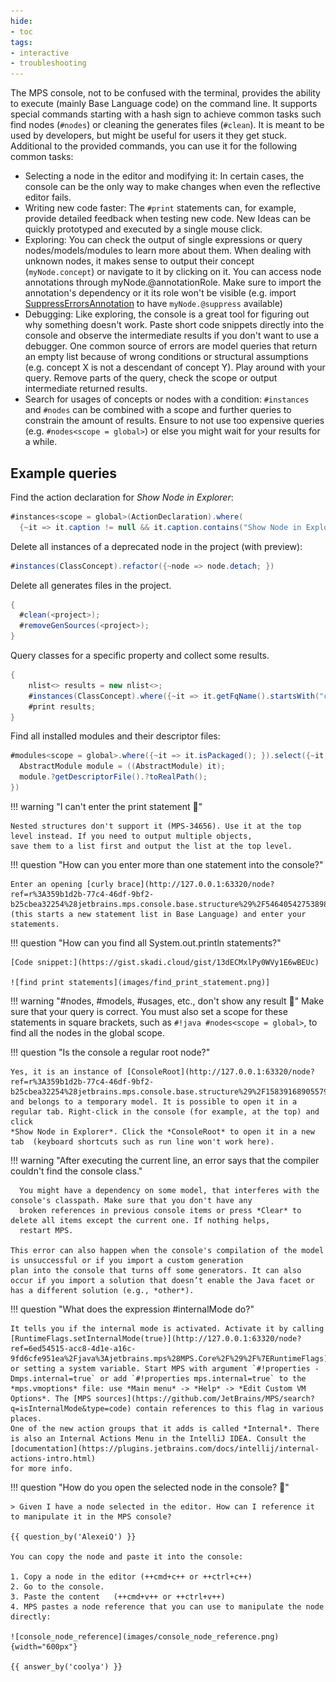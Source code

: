 ```yaml
---
hide:
- toc
tags:
- interactive
- troubleshooting
---
```


The MPS console, not to be confused with the terminal, provides the ability to execute (mainly Base Language code) on the command
line. It supports special commands starting with a hash sign to achieve common tasks such find nodes (`#nodes`) or cleaning the
generates files (`#clean`). It is meant to be used by developers, but might be useful for users it they get stuck.
Additional to the provided commands, you can use it for the following common tasks:

- Selecting a node in the editor and modifying it: In certain cases, the console can be the only way to make changes when even
  the reflective editor fails.
- Writing new code faster: The `#print` statements can, for example, provide detailed feedback when testing new code. New Ideas
  can be quickly prototyped and executed by a single mouse click.
- Exploring: You can check the output of single expressions or query nodes/models/modules to learn more about them. When dealing with
  unknown nodes, it makes sense to output their concept (`myNode.concept`) or navigate to it by clicking on it. You can access node annotations
  through myNode.@annotationRole. Make sure to import the annotation's dependency or it its role won't be visible
  (e.g. import [SuppressErrorsAnnotation](http://127.0.0.1:63320/node?ref=r%3A00000000-0000-4000-0000-011c89590288%28jetbrains.mps.lang.core.structure%29%2F4222318806802425298) to have `myNode.@suppress` available)
- Debugging: Like exploring, the console is a great tool for figuring out why something doesn't work. Paste short code snippets 
  directly into the console and observe the intermediate results if you don't want to use a debugger. One common source of errors
  are model queries that return an empty list because of wrong conditions or structural assumptions (e.g. concept X is not a descendant of concept Y).
  Play around with your query. Remove parts of the query, check the scope or output intermediate returned results.
- Search for usages of concepts or nodes with a condition: `#instances` and `#nodes` can be combined with a scope and further
  queries to constrain the amount of results. Ensure to not use too expensive queries (e.g. `#nodes<scope = global>`) or else 
  you might wait for your results for a while.

## Example queries

Find the action declaration for *Show Node in Explorer*: 

```java
#instances<scope = global>(ActionDeclaration).where(
  {~it => it.caption != null && it.caption.contains("Show Node in Explorer"); })
```

Delete all instances of a deprecated node in the project (with preview):

```java
#instances(ClassConcept).refactor({~node => node.detach; })
```

Delete all generates files in the project.

```java
{ 
  #clean(<project>); 
  #removeGenSources(<project>); 
}
```

Query classes for a specific property and collect some results.

```java
{
    nlist<> results = new nlist<>; 
    #instances(ClassConcept).where({~it => it.getFqName().startsWith("com.mbeddr") && it.constructors().isNotEmpty; }).forEach({~it => results.addAll(it.fields()); });
    #print results;
}
```

Find all installed modules and their descriptor files:

```java
#modules<scope = global>.where({~it => it.isPackaged(); }).select({~it => 
  AbstractModule module = ((AbstractModule) it); 
  module.?getDescriptorFile().?toRealPath(); 
})
```

!!! warning "I can't enter the print statement :beginner:"

    Nested structures don't support it (MPS-34656). Use it at the top level instead. If you need to output multiple objects,
    save them to a list first and output the list at the top level.

!!! question "How can you enter more than one statement into the console?"

    Enter an opening [curly brace](http://127.0.0.1:63320/node?ref=r%3A359b1d2b-77c4-46df-9bf2-b25cbea32254%28jetbrains.mps.console.base.structure%29%2F5464054275389846505) (this starts a new statement list in Base Language) and enter your statements.

!!! question "How can you find all System.out.println statements?"

    [Code snippet:](https://gist.skadi.cloud/gist/13dECMxlPy0WVy1E6wBEUc)

    ![find print statements](images/find_print_statement.png)]

!!! warning "#nodes, #models, #usages, etc., don't show any result :beginner:"
    Make sure that your query is correct. You must also set a scope for these statements in square brackets, such as
    `#!java #nodes<scope = global>`, to find all the nodes in the global scope.

!!! question "Is the console a regular root node?"

    Yes, it is an instance of [ConsoleRoot](http://127.0.0.1:63320/node?ref=r%3A359b1d2b-77c4-46df-9bf2-b25cbea32254%28jetbrains.mps.console.base.structure%29%2F1583916890557930028)
    and belongs to a temporary model. It is possible to open it in a regular tab. Right-click in the console (for example, at the top) and click 
    *Show Node in Explorer*. Click the *ConsoleRoot* to open it in a new tab  (keyboard shortcuts such as run line won't work here).

!!! warning "After executing the current line, an error says that the compiler couldn't find the console class."

      You might have a dependency on some model, that interferes with the console's classpath. Make sure that you don't have any
      broken references in previous console items or press *Clear* to delete all items except the current one. If nothing helps,
      restart MPS.

    This error can also happen when the console's compilation of the model is unsuccessful or if you import a custom generation
    plan into the console that turns off some generators. It can also occur if you import a solution that doesn’t enable the Java facet or has a different solution (e.g., *other*).

!!! question "What does the expression #internalMode do?"

    It tells you if the internal mode is activated. Activate it by calling [RuntimeFlags.setInternalMode(true)](http://127.0.0.1:63320/node?ref=6ed54515-acc8-4d1e-a16c-9fd6cfe951ea%2Fjava%3Ajetbrains.mps%28MPS.Core%2F%29%2F%7ERuntimeFlags)
    or setting a system variable. Start MPS with argument `#!properties -Dmps.internal=true` or add `#!properties mps.internal=true` to the *mps.vmoptions* file: use *Main menu* -> *Help* -> *Edit Custom VM Options*. The [MPS sources](https://github.com/JetBrains/MPS/search?q=isInternalMode&type=code) contain references to this flag in various places.
    One of the new action groups that it adds is called *Internal*. There is also an Internal Actions Menu in the IntelliJ IDEA. Consult the [documentation](https://plugins.jetbrains.com/docs/intellij/internal-actions-intro.html)
    for more info.

!!! question "How do you open the selected node in the console? :beginner:"

    > Given I have a node selected in the editor. How can I reference it to manipulate it in the MPS console?

    {{ question_by('AlexeiQ') }}

    You can copy the node and paste it into the console:

    1. Copy a node in the editor (++cmd+c++ or ++ctrl+c++)
    2. Go to the console.
    3. Paste the content   (++cmd+v++ or ++ctrl+v++)
    4. MPS pastes a node reference that you can use to manipulate the node directly:

    ![console_node_reference](images/console_node_reference.png){width="600px"}

    {{ answer_by('coolya') }}